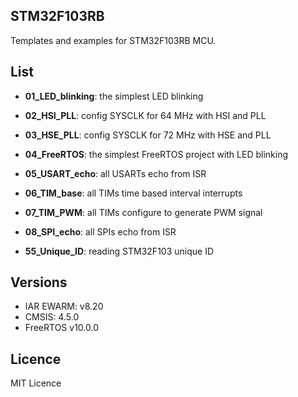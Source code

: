 ## STM32F103RB

Templates and examples for STM32F103RB MCU.

## List
  - **01_LED_blinking**: the simplest LED blinking
  - **02_HSI_PLL**: config SYSCLK for 64 MHz with HSI and PLL
  - **03_HSE_PLL**: config SYSCLK for 72 MHz with HSE and PLL
  - **04_FreeRTOS**: the simplest FreeRTOS project with LED blinking
  - **05_USART_echo**: all USARTs echo from ISR
  - **06_TIM_base**: all TIMs time based interval interrupts
  - **07_TIM_PWM**: all TIMs configure to generate PWM signal
  - **08_SPI_echo**: all SPIs echo from ISR

  - **55_Unique_ID**: reading STM32F103 unique ID


## Versions
  - IAR EWARM: v8.20
  - CMSIS: 4.5.0
  - FreeRTOS v10.0.0

## Licence
MIT Licence
